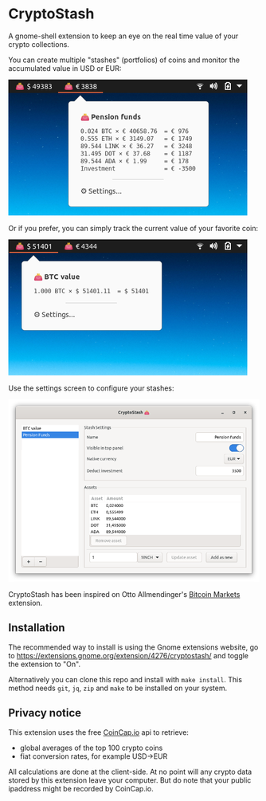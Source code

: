 # CryptoStash

A gnome-shell extension to keep an eye on the real time value of your crypto collections.

You can create multiple "stashes" (portfolios) of coins and monitor the accumulated value in USD or EUR:

<img src="https://raw.githubusercontent.com/filidorwiese/gnome-shell-crypto-stash/main/screens/extension1.png">

Or if you prefer, you can simply track the current value of your favorite coin:

<img src="https://raw.githubusercontent.com/filidorwiese/gnome-shell-crypto-stash/main/screens/extension2.png">

Use the settings screen to configure your stashes:

<img src="https://raw.githubusercontent.com/filidorwiese/gnome-shell-crypto-stash/main/screens/preferences.png">

CryptoStash has been inspired on Otto
Allmendinger's [Bitcoin Markets](https://github.com/OttoAllmendinger/gnome-shell-bitcoin-markets/) extension.

## Installation

The recommended way to install is using the Gnome extensions website, go to https://extensions.gnome.org/extension/4276/cryptostash/ and toggle the extension to "On".

Alternatively you can clone this repo and install with `make install`. This method needs `git`, `jq`, `zip` and `make` to be installed on your system.

## Privacy notice
This extension uses the free [CoinCap.io](https://coincap.io/) api to retrieve:
- global averages of the top 100 crypto coins
- fiat conversion rates, for example USD->EUR

All calculations are done at the client-side. At no point will any crypto data stored by this extension leave your computer. But do note that your public ipaddress might be recorded by CoinCap.io.
